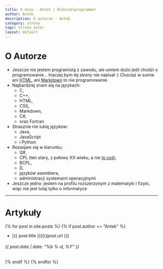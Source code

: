 ```yaml
---
title: O mnie - Antek | Oldscoolprogrammer
author: Antek
description: O autorze - Antek
category: strona
tags: strona autor
layout: default
---
```


# O Autorze
- Jeszcze nie jestem programistą z zawodu, ale umiem dużo jeśli chodzi o programowanie... Inaczej bym tej strony nie napisał :)
Chociaż w sumie ani [HTML](https://pl.wikipedia.org/wiki/HTML), ani [Markdown](https://pl.wikipedia.org/wiki/Markdown) to nie programowanie.
- Najbardziej znam się na językach:
  - C,
  - C++,
  - HTML,
  - CSS,
  - Markdown,
  - C#,
  - oraz Fortran
- Strasznie nie lubię języków:
  - Java,
  - JavaScript
  - i Python
- Rozwijam się w kierunku:
  - Q#,
  - CPL (ten stary, z połowy XX wieku, a nie [to coś](https://cplcode.net)),
  - BCPL,
  - D,
  - języków asemblera,
  - administracji systemami operacyjnymi
- Jeszcze jedno: jestem na profilu rozszerzonym z matematyki i fizyki, więc nie jest tutaj tylko o informatyce
-----
# Artykuły
{% for post in site.posts %}
  {% if post.author == "Antek" %}
  - [{{ post.title }}]({{post.url }})
  ###### {{ post.date | date: "%b %-d, %Y" }}
  {% endif %}
{% endfor %}
